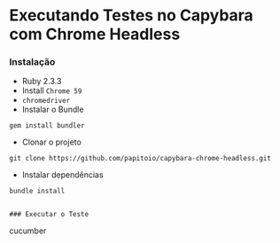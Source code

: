 # Executando Testes no Capybara com Chrome Headless

### Instalação

* Ruby 2.3.3
* Install `Chrome 59`
* `chromedriver`
* Instalar o Bundle
```
gem install bundler
```
* Clonar o projeto
```
git clone https://github.com/papitoio/capybara-chrome-headless.git
```
* Instalar dependências
```    
bundle install


### Executar o Teste

```
cucumber
```


